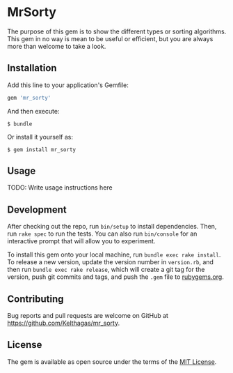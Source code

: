 # MrSorty

The purpose of this gem is to show the different types or sorting algorithms. This gem in no way is mean to be useful or efficient, but you are always more than welcome to take a look.

## Installation

Add this line to your application's Gemfile:

```ruby
gem 'mr_sorty'
```

And then execute:

    $ bundle

Or install it yourself as:

    $ gem install mr_sorty

## Usage

TODO: Write usage instructions here

## Development

After checking out the repo, run `bin/setup` to install dependencies. Then, run `rake spec` to run the tests. You can also run `bin/console` for an interactive prompt that will allow you to experiment.

To install this gem onto your local machine, run `bundle exec rake install`. To release a new version, update the version number in `version.rb`, and then run `bundle exec rake release`, which will create a git tag for the version, push git commits and tags, and push the `.gem` file to [rubygems.org](https://rubygems.org).

## Contributing

Bug reports and pull requests are welcome on GitHub at https://github.com/Kelthagas/mr_sorty.

## License

The gem is available as open source under the terms of the [MIT License](https://opensource.org/licenses/MIT).

